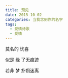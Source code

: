 ```yaml
---
title: 预见
date: 2015-10-02
categories: 当我念到你的名字
tags:
  - 爱情诗歌
  - 爱情
---
```


莫名的
忧喜
<!--more-->
似是
缘
了无痕迹

若非
梦
扑朔迷离

